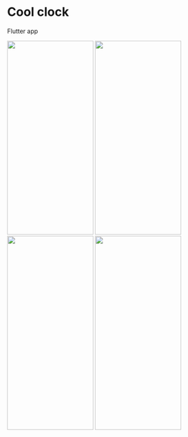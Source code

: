 # Cool clock

Flutter app

<img src="https://github.com/Yudnikov-Leonid/CoolClock/assets/146124751/d43d1a91-e15c-4957-80bd-6fddf4f512d4" width="200" height="450">
<img src="https://github.com/Yudnikov-Leonid/CoolClock/assets/146124751/7ea13681-c2fb-4f9f-806f-4950e07b58d1" width="200" height="450">
<img src="https://github.com/Yudnikov-Leonid/CoolClock/assets/146124751/c302e9bf-2513-4990-a69e-a5bb7a3015f8" width="200" height="450">
<img src="https://github.com/Yudnikov-Leonid/CoolClock/assets/146124751/d5185bca-ed61-4c25-92a5-44c0c6bea6e2" width="200" height="450">
